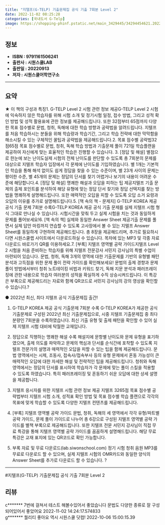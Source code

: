 ```yaml
---
title: "지텔프(G-TELP) 기출문제집 공식 기출 7회분 Level 2"
date: 2022-11-02 08:25:28
categories: [국내도서 G-Telp]
image: https://shopping-phinf.pstatic.net/main_3429445/34294454621.20221019114339.jpg
---
```


## **정보**

- **ISBN : 9791161506241**
- **출판사 : 시원스쿨LAB**
- **출판일 : 20220913**
- **저자 : 시원스쿨어학연구소**

------



## **요약**

★ 이 책의 구성과 특징1. G-TELP Level 2 시험 관련 정보 제공G-TELP Level 2 시험에 익숙하지 않은 학습자를 위해 시험 소개 및 정기시험 일정, 접수 방법, 그리고 성적 확인 방법 및 성적 활용표에 관한 정보를 제공해드립니다. 또한 32점부터 65점까지 다양한 목표 점수별로 문법, 청취, 독해에 대한 학습 방향과 공략법을 알려드립니다. 지텔프를 처음 학습하시는 분들을 위해 학습량과 학습기간, 그리고 학습 전략에 대한 막막함을 해소시킬 수 있는 구체적인 꿀팁과 공략법을 제공해드립니다.2. 목표 점수별 공략법32점65점 목표 점수별로 문법, 청취, 독해 학습 방법과 기출문제 풀이 721일 학습플랜을 제공하여 자신에게 맞는 효율적인 학습은 진행할 수 있습니다. 3. [정답 및 해설] 별점으로 한눈에 보는 난이도실제 시험의 전체 난이도를 판단할 수 있도록 총 7회분의 문제를 대상으로 지텔프 학습자 입장에서 각 문제에 난이도를 기입하였습니다. 별 1개는 기본적인 학습을 통해 해석 없이도 쉽게 정답을 찾을 수 있는 수준이며, 별 23개 사이의 문제는 평이한 수준, 별 45개의 문제는 정답의 단서를 찾기 어렵거나 보기의 내용이 어려운 수준에 해당합니다.4. [정답 및 해설] 명쾌한 해설과 오답을 피하는 팁 제공지텔프 기출 문제의 출제 포인트를 분석하여 해당 유형에 맞는 정답 단서 찾기와 정답 선택지를 찾는 방법을 명쾌하게 설명해드립니다. 또한 매력적인 오답을 피할 수 있도록 오답 소거 요령과 오답의 이유를 추가로 설명해드립니다.5. [책 속의 책 - 문제지] G-TELP KOREA 제공 공식 기출 문제 7회분 수록G-TELP KOREA 제공 공식 기출 문제를 실제 지텔프 시험 형식 그대로 만나실 수 있습니다. 시험시간을 맞춰 두고 실제 시험을 치는 것과 동일하게 문제를 풀어보세요!6. [책 속의 책] 실제와 동일한 Answer Sheet 제공기출 문제를 풀면서 실제 답안 마킹까지 연습할 수 있도록 고사장에서 볼 수 있는 지텔프 Answer Sheet를 동일하게 구현하여 제공해드립니다. 총 8장을 제공해드리며, 추가로 필요하시다면 시원스쿨랩 사이트에서 다운로드하실 수 있습니다. 목차에 있는 MP3 및 각종 자료 다운로드 바로가기 QR를 이용하세요.7. [부록] 지텔프 영역별 공략 가이드지텔프 Level 2 시험을 처음 준비하는 학습자를 위해 지텔프 전문강사 서민지 강사님의 특별 수업이 마련되어 있습니다. 문법, 청취, 독해 3개의 영역에 대한 기출문제를 기반의 유형별 패턴 분석과 고득점을 위한 문제 풀이 전략 가이드를 확인해보세요! 문법의 출제 경향과 문제 풀이 방법에서부터 청취 노트테이킹 비법과 키워드 찾기, 독해 지문 분석과 패러프레이징에 관한 내용으로 학습자 여러분의 성적을 확실하게 수직 상승시켜드립니다. 이 특강은 부록으로 제공해드리는 자료와 함께 QR코드로 서민지 강사님의 강의 영상을 확인할 수 있습니다.?

● 2022년 최신, 최다 지텔프 공식 기출문제집 출간!

1. G-TELP KOREA 제공 공식 기출문제 7회분 수록
G-TELP KOREA가 제공한 공식 기출문제로 구성된 2022년 최신 기출문제집으로, 시중 지텔프 기출문제집 중 최다 분량인 7회분을 수록하였습니다. 최신 기출 유형 및 출제 패턴을 확인할 수 있어 실제 지텔프 시험 대비에 탁월한 교재입니다. 

2. 정답으로 직행하는 명쾌한 해설 수록
해설지에 문항별 난이도와 문제 유형을 표기하였으며, 출제 의도를 파악하고 문제의 핵심과 단서를 순식간에 포착할 수 있도록 지텔프 전문가의 설명과 매력적인 오답을 피할 수 있는 팁을 함께 제공해드립니다. 문법 영역에서는 시제, 조동사, 접속사/접속부사 등의 유형 문제에서 혼동 가능성이 큰 매력적인 오답에 대한 자세한 해설 및 전략적인 팁을 제공해드립니다. 청취와 독해 영역에서는 정답의 단서를 표시하여 학습자가 각 문제에 맞는 풀이 스킬을 적용할 수 있도록 하였습니다. 특히 패러프레이징 및 혼동하기 쉬운 오답에 대한 상세 설명을 제공합니다.

3. 지텔프 응시자를 위한 지텔프 시험 관련 정보 제공
지텔프 3265점 목표 점수별 공략법부터 지텔프 시험 소개, 성적표 확인 방법 및 목표 점수별 학습 플랜으로 각각의 목표에 맞게 학습할 수 있도록 다양한 지텔프 컨텐츠를 제공해드립니다.

4. [부록] 지텔프 영역별 공략 가이드
문법, 청취, 독해의 세 영역에서 각각 유형/파트별 공략 가이드, 문제 풀이 가이드로 나누어 총 6강으로 구성된 지텔프 영역별 공략 가이드를 별책 부록으로 제공해드립니다. 또한 지텔프 전문 서민지 강사님이 직접 무료 특강을 통해 지텔프 영역별 공략 가이드를 꼼꼼하게 설명해드립니다. 해당 무료 특강은 교재 표지에 있는 QR코드로 확인 가능합니다. 

6. 부록 자료 및 무료 다운로드(lab.siwonschool.com)
정기 시험 청취 음원 MP3를 무료로 다운로드 할 수 있으며, 실제 지텔프 시험의 OMR카드와 동일한 양식의 Answer Sheet를 추가로 다운로드 할 수 있습니다. 
?



------

#지텔프(G-TELP) 기출문제집 공식 기출 7회분 Level 2


## **리뷰** 

  c******* 7번에 걸쳐서 테스트 해볼수있어서 좋았습니다
문법도 다양한 종류로 잘 구성되어있어서 좋았어요 2022-11-02 14:24:17.574833 <br/>  g******* 퀄리티 좋아요 역시 시원스쿨 닷컴! 2022-10-06 15:00:15.39 <br/>